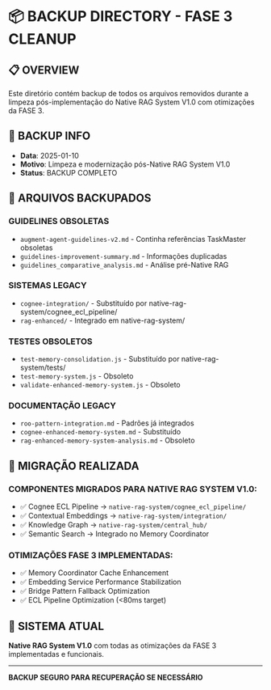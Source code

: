 # 📦 BACKUP DIRECTORY - FASE 3 CLEANUP

## 📋 OVERVIEW

Este diretório contém backup de todos os arquivos removidos durante a limpeza pós-implementação do Native RAG System V1.0 com otimizações da FASE 3.

## 📅 BACKUP INFO

- **Data**: 2025-01-10
- **Motivo**: Limpeza e modernização pós-Native RAG System V1.0
- **Status**: BACKUP COMPLETO

## 📁 ARQUIVOS BACKUPADOS

### **GUIDELINES OBSOLETAS**
- `augment-agent-guidelines-v2.md` - Continha referências TaskMaster obsoletas
- `guidelines-improvement-summary.md` - Informações duplicadas
- `guidelines_comparative_analysis.md` - Análise pré-Native RAG

### **SISTEMAS LEGACY**
- `cognee-integration/` - Substituído por native-rag-system/cognee_ecl_pipeline/
- `rag-enhanced/` - Integrado em native-rag-system/

### **TESTES OBSOLETOS**
- `test-memory-consolidation.js` - Substituído por native-rag-system/tests/
- `test-memory-system.js` - Obsoleto
- `validate-enhanced-memory-system.js` - Obsoleto

### **DOCUMENTAÇÃO LEGACY**
- `roo-pattern-integration.md` - Padrões já integrados
- `cognee-enhanced-memory-system.md` - Substituído
- `rag-enhanced-memory-system-analysis.md` - Obsoleto

## 🔄 MIGRAÇÃO REALIZADA

### **COMPONENTES MIGRADOS PARA NATIVE RAG SYSTEM V1.0**:
- ✅ Cognee ECL Pipeline → `native-rag-system/cognee_ecl_pipeline/`
- ✅ Contextual Embeddings → `native-rag-system/integration/`
- ✅ Knowledge Graph → `native-rag-system/central_hub/`
- ✅ Semantic Search → Integrado no Memory Coordinator

### **OTIMIZAÇÕES FASE 3 IMPLEMENTADAS**:
- ✅ Memory Coordinator Cache Enhancement
- ✅ Embedding Service Performance Stabilization
- ✅ Bridge Pattern Fallback Optimization
- ✅ ECL Pipeline Optimization (<80ms target)

## 🎯 SISTEMA ATUAL

**Native RAG System V1.0** com todas as otimizações da FASE 3 implementadas e funcionais.

---

**BACKUP SEGURO PARA RECUPERAÇÃO SE NECESSÁRIO**
